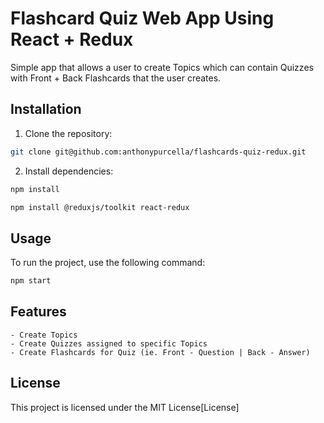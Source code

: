# Flashcard Quiz Web App Using React + Redux
Simple app that allows a user to create Topics which can contain Quizzes with Front + Back Flashcards that the user creates.

## Installation
1. Clone the repository:
```bash
git clone git@github.com:anthonypurcella/flashcards-quiz-redux.git
```
2. Install dependencies:
```bash
npm install
```
```bash
npm install @reduxjs/toolkit react-redux
```
## Usage
To run the project, use the following command:
```bash
npm start
```
## Features
    - Create Topics
    - Create Quizzes assigned to specific Topics
    - Create Flashcards for Quiz (ie. Front - Question | Back - Answer)

## License
This project is licensed under the MIT License[License]